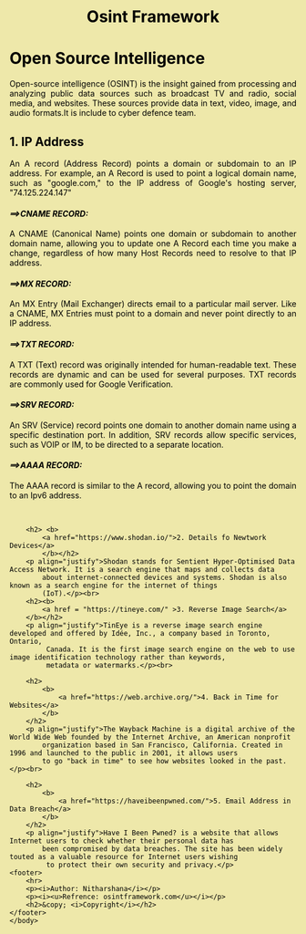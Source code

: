 <html>
    <head>
        <meta charset="UTF-8">
        <meta name="viewport" content="width=device-width, initial-scale=1.0">
        <title>Open Source Intelligence</title>
        <style>
            html{
                background-color: palegoldenrod;
            }
            h4{
                color: black;
            }
            h2{
                color: black;
            }
            a:link {
                color: black;
                background-color: transparent;
                text-decoration: none;
            }
            a:hover{
                color: blue;
                background-color: transparent;
                text-decoration: underline;
            }
            body{
                color: black;
            }
            footer {
            text-align: center;
            padding: 3px;
            background-color: transparent;
            color: black;
        }
        </style>
    </head>
    <body>
        <h1 align = "center"><b>Osint Framework</b></bOsint></h1>
        <h1>Open Source Intelligence</h1>
        <p align="justify">Open-source intelligence (OSINT) is the insight gained from processing and analyzing public 
            data sources such as broadcast TV and radio, social media, 
            and websites. These sources provide data in text, video, image, and audio formats.It is include to cyber defence
             team.</p>
        <h2><b>
        <a  href = "https://www.nslookup.io/">1. IP Address</a>
        </b></h2>
        <p align="justify">
            An A record (Address Record) points a domain or subdomain to an IP address. 
            For example, an A Record is used to point a logical domain name, such as "google.com," to the IP address of Google's
             hosting server, "74.125.224.147" 
        </p>
        <h4><i>==>CNAME RECORD:</i></h4>
        <p align="justify">A CNAME (Canonical Name) points one domain or subdomain to another domain name, allowing you to update one A Record 
            each time you make a change, regardless of how many Host Records need to resolve to that IP address.</p>
            <h4><i>==>MX RECORD:</i></h4>
        <p align="justify">An MX Entry (Mail Exchanger) directs email to a particular mail server. Like a CNAME, MX Entries must point to a 
            domain and never point directly to an IP address.</p>
            <h4><i>==>TXT RECORD:</i></h4>
            <p align="justify">A TXT (Text) record was originally intended for human-readable text. These records are dynamic and can be used for 
                several purposes. TXT records are commonly used for Google Verification.
            </p>
            <h4><i>==>SRV RECORD:</i></h4>
            <p align="justify">An SRV (Service) record points one domain to another domain name using a specific destination port. In addition, 
                SRV records allow specific services, such as VOIP or IM, to be directed to a separate location.</p>
                <h4><i>==>AAAA RECORD:</i></h4>
                <p align="justify">The AAAA record is similar to the A record, allowing you to point the domain to an Ipv6 address. </p>
        <br>
        
        <h2> <b>
            <a href="https://www.shodan.io/">2. Details fo Newtwork Devices</a>
            </b></h2>
        <p align="justify">Shodan stands for Sentient Hyper-Optimised Data Access Network. It is a search engine that maps and collects data 
            about internet-connected devices and systems. Shodan is also known as a search engine for the internet of things 
            (IoT).</p><br>
        <h2><b>
            <a href = "https://tineye.com/" >3. Reverse Image Search</a>
        </b></h2>
        <p align="justify">TinEye is a reverse image search engine developed and offered by Idée, Inc., a company based in Toronto, Ontario,
             Canada. It is the first image search engine on the web to use image identification technology rather than keywords, 
             metadata or watermarks.</p><br>
            
        <h2>
            <b>
                <a href="https://web.archive.org/">4. Back in Time for Websites</a>
            </b>
        </h2>
        <p align="justify">The Wayback Machine is a digital archive of the World Wide Web founded by the Internet Archive, an American nonprofit 
            organization based in San Francisco, California. Created in 1996 and launched to the public in 2001, it allows users 
            to go "back in time" to see how websites looked in the past.</p><br>

        <h2>
            <b>
                <a href="https://haveibeenpwned.com/">5. Email Address in Data Breach</a>
            </b>
        </h2>
        <p align="justify">Have I Been Pwned? is a website that allows Internet users to check whether their personal data has 
            been compromised by data breaches. The site has been widely touted as a valuable resource for Internet users wishing
             to protect their own security and privacy.</p>
    <footer>
        <hr>
        <p><i>Author: Nitharshana</i></p>
        <p><i><u>Refrence: osintframework.com</u></i></p>
        <h2>&copy; <i>Copyright</i></h2>
    </footer>
    </body>
</html>
